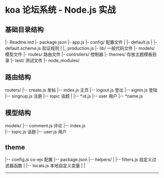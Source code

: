 # koa 论坛系统 - Node.js 实战

## 基础目录结构

|- Readme.md
|- package.json
|- app.js
|- config/  配置文件
|  |- default.js
|  |- default.scheme.js 验证规则
|  |_ production.js
|- lib/ 一般代码文件
|- models/ 模型文件
|- routes/ 路由文件
|- controllers/ 控制器
|- themes/ 存放主题模板目录
|- test/ 测试文件
|- node_modules/


## 路由结构
routers/
|-- create.js  发帖
|-- index.js   主页
|-- logout.js  登出
|-- signin.js  登陆
|-- singnup.js 注册
|-- topic      话题
|   |--  \*.id.js
|-- user       用户
    |-- \*name.js


## 模型结构

models/
|-- comment.js 评论
|-- index.js  
|-- topic.js   话题
|-- user.js    用户


## theme
|-- config.js      co-ejs 配置
|-- package.json
|-- helpers/
|   |-- filters.js 自定义过滤器函数
|   |-- locals.js  本地自定义变量
|
|
- - - -
